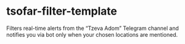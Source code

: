 # tsofar-filter-template
Filters real-time alerts from the “Tzeva Adom” Telegram channel and notifies you via bot only when your chosen locations are mentioned.
